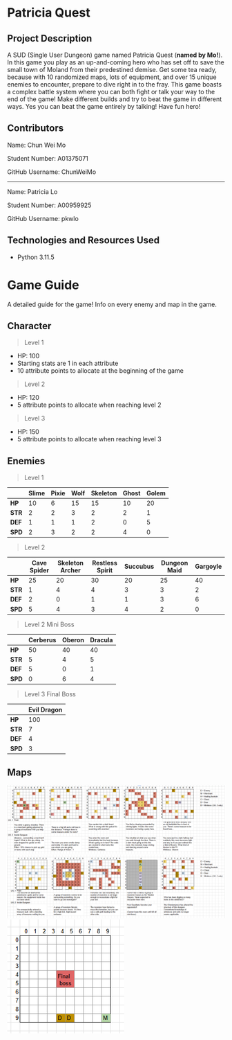 # Patricia Quest
## Project Description
A SUD (Single User Dungeon) game named Patricia Quest (__named by Mo!__). In this game you play as an up-and-coming hero
who has set off to save the small town of Moland from their predestined demise. Get some tea ready, because with 10 
randomized maps, lots of equipment, and over 15 unique enemies to encounter, prepare to dive right in to the fray.
This game boasts a complex battle system where you can both fight or talk your way to the end of the game! 
Make different builds and try to beat the game in different ways. Yes you can beat the game entirely by talking! 
Have fun hero!

## Contributors

Name: Chun Wei Mo

Student Number: A01375071

GitHub Username: ChunWeiMo

--------------------------

Name: Patricia Lo

Student Number: A00959925

GitHub Username: pkwlo

## Technologies and Resources Used
- Python 3.11.5

# Game Guide
A detailed guide for the game! Info on every enemy and map in the game. 

## Character
>Level 1
- HP: 100
- Starting stats are 1 in each attribute
- 10 attribute points to allocate at the beginning of the game
>Level 2
- HP: 120
- 5 attribute points to allocate when reaching level 2
>Level 3
- HP: 150
- 5 attribute points to allocate when reaching level 3
## Enemies
>Level 1

|         | **Slime** | **Pixie** | **Wolf** | **Skeleton** | **Ghost** | **Golem** |
|---------|-----------|-----------|----------|--------------|-----------|-----------|
| **HP**  | 10        | 6         | 15       | 15           | 10        | 20        |
| **STR** | 2         | 2         | 3        | 2            | 2         | 1         |
| **DEF** | 1         | 1         | 1        | 2            | 0         | 5         | 
| **SPD** | 2         | 3         | 2        | 2            | 4         | 0         |

>Level 2

|         | **Cave Spider** | **Skeleton Archer** | **Restless Spirit** | **Succubus** | **Dungeon Maid** | **Gargoyle** |
|---------|-----------------|---------------------|---------------------|--------------|------------------|--------------|
| **HP**  | 25              | 20                  | 30                  | 20           | 25               | 40           |
| **STR** | 1               | 4                   | 4                   | 3            | 3                | 2            |
| **DEF** | 2               | 0                   | 1                   | 1            | 3                | 6            |
| **SPD** | 5               | 4                   | 3                   | 4            | 2                | 0            |

>Level 2 Mini Boss

|         | **Cerberus** | **Oberon** | **Dracula** |
|---------|--------------|------------|-------------|
| **HP**  | 50           | 40         | 40          |
| **STR** | 5            | 4          | 5           |
| **DEF** | 5            | 0          | 1           |
| **SPD** | 0            | 6          | 4           |

>Level 3 Final Boss

|         | **Evil Dragon** |
|---------|-----------------|
| **HP**  | 100             |
| **STR** | 7               |
| **DEF** | 4               |
| **SPD** | 3               |

## Maps

![map 1.png](game_spec%2Fmap%201.png)
![map 2.png](game_spec%2Fmap%202.png)
![map 3.png](game_spec%2Fmap%203.png)